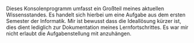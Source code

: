 Dieses Konsolenprogramm umfasst ein Großteil meines aktuellen Wissensstandes.
Es handelt sich hierbei um eine Aufgabe aus dem ersten Semester der Informatik.
Mir ist bewusst dass die Ideallösung kürzer ist, dies dient lediglich zur Dokumentation meines Lernfortschrittes.
Es war mir nicht erlaubt die Aufgabenstellung mit anzuhängen.
